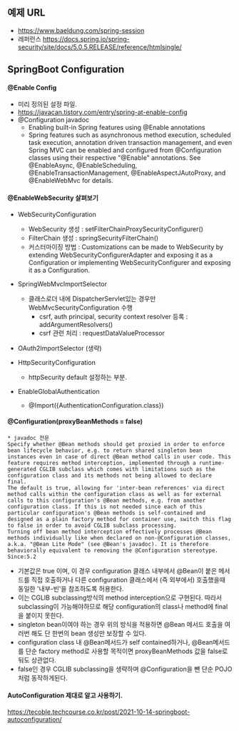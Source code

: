 ## 예제 URL
- https://www.baeldung.com/spring-session
- 레퍼런스 https://docs.spring.io/spring-security/site/docs/5.0.5.RELEASE/reference/htmlsingle/

## SpringBoot Configuration
#### @Enable Config
- 미리 정의된 설정 파일. 
- https://javacan.tistory.com/entry/spring-at-enable-config
- @Configuration javadoc 
  - Enabling built-in Spring features using @Enable annotations
  - Spring features such as asynchronous method execution, scheduled task execution, annotation driven transaction management, and even Spring MVC can be enabled and configured from @Configuration classes using their respective "@Enable" annotations. See @EnableAsync, @EnableScheduling, @EnableTransactionManagement, @EnableAspectJAutoProxy, and @EnableWebMvc for details.

#### @EnableWebSecurity 살펴보기 
- WebSecurityConfiguration
  - WebSecurity 생성 : setFilterChainProxySecurityConfigurer()
  - FilterChain 생성 : springSecurityFilterChain()
  - 커스터마이징 방법 : Customizations can be made to WebSecurity by extending WebSecurityConfigurerAdapter and exposing it as a Configuration or implementing WebSecurityConfigurer and exposing it as a Configuration.
  
- SpringWebMvcImportSelector
  - 클래스로더 내에 DispatcherServlet있는 경우만 WebMvcSecurityConfiguration 수행
    - csrf, auth principal, security context resolver 등록 : addArgumentResolvers()
    - csrf 관련 처리 : requestDataValueProcessor
- OAuth2ImportSelector (생략)
- HttpSecurityConfiguration
  - httpSecurity default 설정하는 부분.
- EnableGlobalAuthentication
  - @Import({AuthenticationConfiguration.class})

#### @Configuration(proxyBeanMethods = false)
```
* javadoc 전문
Specify whether @Bean methods should get proxied in order to enforce bean lifecycle behavior, e.g. to return shared singleton bean instances even in case of direct @Bean method calls in user code. This feature requires method interception, implemented through a runtime-generated CGLIB subclass which comes with limitations such as the configuration class and its methods not being allowed to declare final.
The default is true, allowing for 'inter-bean references' via direct method calls within the configuration class as well as for external calls to this configuration's @Bean methods, e.g. from another configuration class. If this is not needed since each of this particular configuration's @Bean methods is self-contained and designed as a plain factory method for container use, switch this flag to false in order to avoid CGLIB subclass processing.
Turning off bean method interception effectively processes @Bean methods individually like when declared on non-@Configuration classes, a.k.a. "@Bean Lite Mode" (see @Bean's javadoc). It is therefore behaviorally equivalent to removing the @Configuration stereotype.
Since:5.2
```
- 기본값은 true 이며, 이 경우 configuration 클래스 내부에서 @Bean이 붙은 메서드를 직접 호출하거나
다른 configuration 클래스에서 (즉 외부에서) 호출했을때 동일한 '내부-빈'을 참조하도록 허용한다.
- 이는 CGLIB subclassing방식의 method interception으로 구현된다. 따라서 subclassing이 가능해야하므로 해당 configuration의 class나 method에 final을 붙이지 못한다.
- singleton bean이여야 하는 경우 위의 방식을 적용하면 @Bean 메서드 호출을 여러번 해도 단 한번의 bean 생성만 보장할 수 있다.  
- configuration class 내 @Bean메서드가 self contained하거나, @Bean메서드를 단순 factory method로 사용할 목적이면 proxyBeanMethods 값을  false로 둬도 상관없다.
- false인 경우 CGLIB subclassing을 생략하며 @Configuration을 뺀 단순 POJO처럼 동작하게된다. 

#### AutoConfiguration 제대로 알고 사용하기.
https://tecoble.techcourse.co.kr/post/2021-10-14-springboot-autoconfiguration/